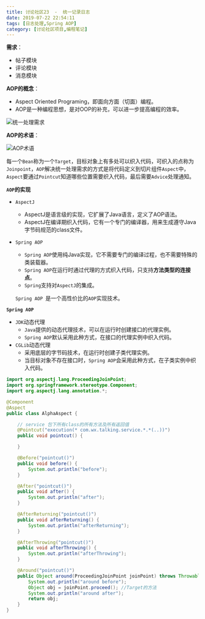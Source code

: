 ```yaml
---
title: 讨论社区23  -  统一记录日志
date: 2019-07-22 22:54:11
tags: [日志处理,Spring AOP]
category: [讨论社区项目,编程笔记]
---
```


**需求**：

- 帖子模块
- 评论模块
- 消息模块

**AOP的概念**：

- Aspect Oriented Programing，即面向方面（切面）编程。
- AOP是一种编程思想，是对OOP的补充，可以进一步提高编程的效率。

![统一处理需求](https://s1.ax1x.com/2020/09/08/wQU26K.png)

**AOP的术语**：

![AOP术语](https://s1.ax1x.com/2020/09/08/wQUgl6.png)

每一个`Bean`称为一个`Target`，目标对象上有多处可以织入代码，可织入的点称为`Joinpoint`，`AOP`解决统一处理需求的方式是将代码定义到切片组件`Aspect`中，`Aspect`要通过`Pointcut`知道哪些位置需要织入代码，最后需要`Advice`处理通知。

**`AOP`的实现**

- `AspectJ`

  - AspectJ是语言级的实现，它扩展了Java语言，定义了AOP语法。
  - AspectJ在编译期织入代码，它有一个专门的编译器，用来生成遵守Java字节码规范的class文件。
- `Spring AOP`

  - `Spring AOP`使用纯Java实现，它不需要专门的编译过程，也不需要特殊的类装载器。
  - `Spring AOP`在运行时通过代理的方式织入代码，只支持**方法类型的连接点**。
  - `Spring`支持对`AspectJ`的集成。

  `Spring AOP `是一个高性价比的`AOP`实现技术。

**`Spring AOP`**

- `JDK`动态代理
  - `Java`提供的动态代理技术，可以在运行时创建接口的代理实例。
  - `Spring AOP`默认采用此种方式，在接口的代理实例中织入代码。
- `CGLib`动态代理
  - 采用底层的字节码技术，在运行时创建子类代理实例。
  - 当目标对象不存在接口时，`Spring AOP`会采用此种方式，在子类实例中织入代码。



```java
import org.aspectj.lang.ProceedingJoinPoint;
import org.springframework.stereotype.Component;
import org.aspectj.lang.annotation.*;

@Component
@Aspect
public class AlphaAspect {

    // service 包下所有class的所有方法及所有返回值
    @Pointcut("execution(* com.wx.talking.service.*.*(..))")
    public void pointcut() {

    }

    @Before("pointcut()")
    public void before() {
        System.out.println("before");
    }

    @After("pointcut()")
    public void after() {
        System.out.println("after");
    }

    @AfterReturning("pointcut()")
    public void afterReturning() {
        System.out.println("afterReturning");
    }

    @AfterThrowing("pointcut()")
    public void afterThrowing() {
        System.out.println("afterThrowing");
    }

    @Around("pointcut()")
    public Object around(ProceedingJoinPoint joinPoint) throws Throwable {
        System.out.println("around before");
        Object obj = joinPoint.proceed(); //Target的方法
        System.out.println("around after");
        return obj;
    }
}
```

